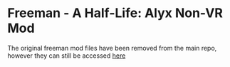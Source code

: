 # Freeman - A Half-Life: Alyx Non-VR Mod

The original freeman mod files have been removed from the main repo, however they can still be accessed [here](https://github.com/real-pmein1/freeman/tree/59b36697f10bb762b1aca4c5aee0b629f370edcb)
